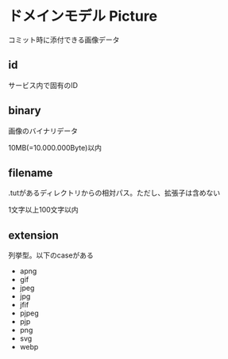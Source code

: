 # ドメインモデル Picture

コミット時に添付できる画像データ

## id

サービス内で固有のID

## binary

画像のバイナリデータ

10MB(=10.000.000Byte)以内

## filename

.tutがあるディレクトリからの相対パス。ただし、拡張子は含めない

1文字以上100文字以内


## extension

列挙型。以下のcaseがある

- apng
- gif
- jpeg
- jpg
- jfif
- pjpeg
- pjp
- png
- svg
- webp
